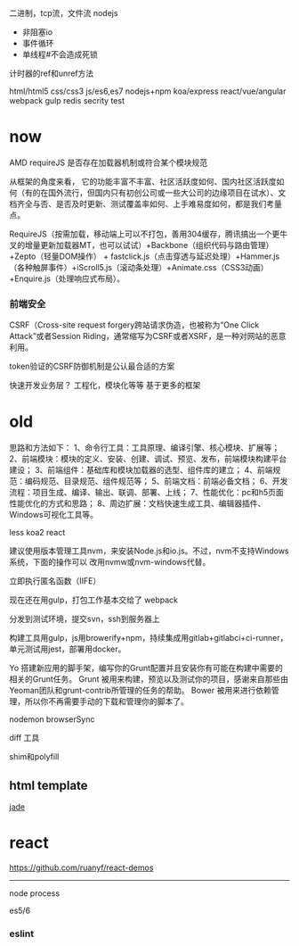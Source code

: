 二进制，tcp流，文件流
nodejs
- 非阻塞io
- 事件循环
- 单线程#不会造成死锁

计时器的ref和unref方法


html/html5
css/css3
js/es6,es7
nodejs+npm
    koa/express
    react/vue/angular
    webpack
    gulp
redis
secrity
test

# now

AMD requireJS 是否存在加载器机制或符合某个模块规范

从框架的角度来看， 它的功能丰富不丰富、社区活跃度如何、国内社区活跃度如何（有的在国外流行，但国内只有初创公司或一些大公司的边缘项目在试水）、文档齐全与否、是否及时更新、测试覆盖率如何、上手难易度如何，都是我们考量点。

RequireJS（按需加载，移动端上可以不打包，善用304缓存，腾讯搞出一个更牛叉的增量更新加载器MT，也可以试试）+Backbone（组织代码与路由管理）+Zepto（轻量DOM操作） + fastclick.js（点击穿透与延迟处理）+Hammer.js（各种触屏事件）+iScroll5.js（滚动条处理）+Animate.css（CSS3动画）+Enquire.js（处理响应式布局）。

### 前端安全

CSRF（Cross-site request forgery跨站请求伪造，也被称为“One Click Attack”或者Session Riding，通常缩写为CSRF或者XSRF，是一种对网站的恶意利用。

token验证的CSRF防御机制是公认最合适的方案

快速开发业务层？
工程化，模块化等等
基于更多的框架




# old

思路和方法如下：
1、命令行工具：工具原理、编译引擎、核心模块、扩展等；
2、前端模块：模块的定义、安装、创建、调试、预览、发布，前端模块构建平台建设；
3、前端组件：基础库和模块加载器的选型、组件库的建立；
4、前端规范：编码规范、目录规范、组件规范等；
5、前端文档：前端必备文档；
6、开发流程：项目生成、编译、输出、联调、部署、上线；
7、性能优化：pc和h5页面性能优化的方式和思路；
8、周边扩展：文档快速生成工具、编辑器插件、Windows可视化工具等。

less koa2 react

建议使用版本管理工具nvm，来安装Node.js和io.js。不过，nvm不支持Windows系统，下面的操作可以
改用nvmw或nvm-windows代替。

立即执行匿名函数（IIFE）


现在还在用gulp，打包工作基本交给了 webpack

分发到测试环境，提交svn，ssh到服务器上


构建工具用gulp，js用browerify+npm，持续集成用gitlab+gitlabci+ci-runner，单元测试用jest，部署用docker。


Yo 搭建新应用的脚手架，编写你的Grunt配置并且安装你有可能在构建中需要的相关的Grunt任务。
Grunt 被用来构建，预览以及测试你的项目，感谢来自那些由Yeoman团队和grunt-contrib所管理的任务的帮助。
Bower 被用来进行依赖管理，所以你不再需要手动的下载和管理你的脚本了。



nodemon
browserSync

diff 工具




shim和polyfill



## html template

[jade](http://naltatis.github.io/jade-syntax-docs/)

# react

https://github.com/ruanyf/react-demos


-----
node process

es5/6

### eslint

